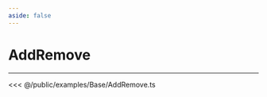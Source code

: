 ```yaml
---
aside: false
---
```


# AddRemove
---
<Demo src="/examples/Base/AddRemove.ts" :code="false" :height="700"></Demo>

<<< @/public/examples/Base/AddRemove.ts